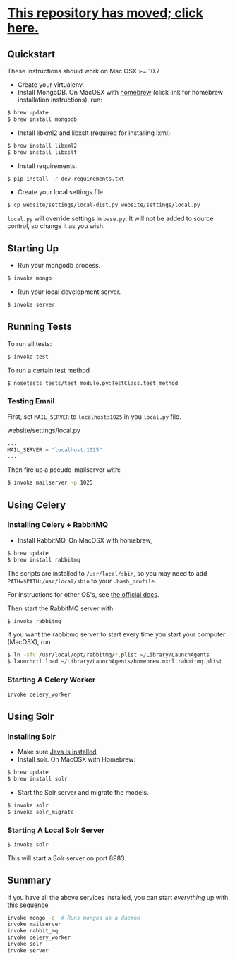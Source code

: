 [This repository has moved; click here.](http://github.com/CenterForOpenScience/openscienceframework/)
===========================

## Quickstart

These instructions should work on Mac OSX >= 10.7

- Create your virtualenv.
- Install MongoDB. On MacOSX with [homebrew](http://brew.sh/) (click link for homebrew installation instructions), run:

```bash
$ brew update 
$ brew install mongodb
```

- Install libxml2 and libxslt (required for installing lxml).

```bash
$ brew install libxml2
$ brew install libxslt
```

- Install requirements.

```bash
$ pip install -r dev-requirements.txt
```

- Create your local settings file.

```bash
$ cp website/settings/local-dist.py website/settings/local.py
```

`local.py` will override settings in `base.py`. It will not be added to source control, so change it as you wish.

## Starting Up

- Run your mongodb process.

```bash
$ invoke mongo
```

- Run your local development server.

```bash
$ invoke server
```

## Running Tests

To run all tests:

```bash
$ invoke test
```

To run a certain test method

```bash
$ nosetests tests/test_module.py:TestClass.test_method
```

### Testing Email


First, set `MAIL_SERVER` to `localhost:1025` in you `local.py` file.

website/settings/local.py

```python
...
MAIL_SERVER = "localhost:1025"
...
```

Then fire up a pseudo-mailserver with:

```bash
$ invoke mailserver -p 1025
```

## Using Celery

### Installing Celery + RabbitMQ

- Install RabbitMQ. On MacOSX with homebrew,

```bash
$ brew update
$ brew install rabbitmq
```
The scripts are installed to `/usr/local/sbin`, so you may need to add `PATH=$PATH:/usr/local/sbin` to your `.bash_profile`.

For instructions for other OS's, see [the official docs](http://www.rabbitmq.com/download.html).

Then start the RabbitMQ server with

```bash
$ invoke rabbitmq
```

If you want the rabbitmq server to start every time you start your computer (MacOSX), run

```bash
$ ln -sfv /usr/local/opt/rabbitmq/*.plist ~/Library/LaunchAgents
$ launchctl load ~/Library/LaunchAgents/homebrew.mxcl.rabbitmq.plist
```

### Starting A Celery Worker

```bash
invoke celery_worker
```

## Using Solr

### Installing Solr

- Make sure [Java is installed](https://www.java.com/en/download/help/index_installing.xml)
- Install solr. On MacOSX with Homebrew:

```bash
$ brew update
$ brew install solr
```

- Start the Solr server and migrate the models.

```bash
$ invoke solr
$ invoke solr_migrate
```

### Starting A Local Solr Server

```bash
$ invoke solr
```

This will start a Solr server on port 8983.


## Summary

If you have all the above services installed, you can start *everything* up with this sequence

```bash
invoke mongo -d  # Runs mongod as a daemon
invoke mailserver
invoke rabbit_mq
invoke celery_worker
invoke solr
invoke server
```

